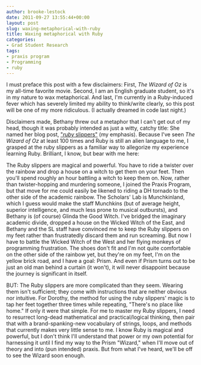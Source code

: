 ```yaml
---
author: brooke-lestock
date: 2011-09-27 13:55:44+00:00
layout: post
slug: waxing-metaphorical-with-ruby
title: Waxing metaphorical with Ruby
categories:
- Grad Student Research
tags:
- praxis program
- Programming
- ruby
---
```


I must preface this post with a few disclaimers: First, _The Wizard of Oz_ is my all-time favorite movie. Second, I am an English graduate student, so it's in my nature to wax metaphorical. And last, I'm currently in a Ruby-induced fever which has severely limited my ability to think/write clearly, so this post will be one of my more ridiculous. (I actually dreamed in code last night.)

Disclaimers made, Bethany threw out a metaphor that I can't get out of my head, though it was probably intended as just a witty, catchy title: She named her blog post, ["_ruby_ slippers"](http://www.scholarslab.org/praxis-program/ruby-slippers/) (my emphasis). Because I've seen _The Wizard of Oz_ at least 100 times and Ruby is still an alien language to me, I grasped at the ruby slippers as a familiar way to allegorize my experience learning Ruby. Brilliant, I know, but bear with me here:

The Ruby slippers are magical and powerful. You have to ride a twister over the rainbow and drop a house on a witch to get them on your feet. Then you'll spend roughly an hour battling a witch to keep them on. Now, rather than twister-hopping and murdering someone, I joined the Praxis Program, but that move for me could easily be likened to riding a DH tornado to the other side of the academic rainbow. The Scholars' Lab is Munchkinland, which I guess would make the staff Munchkins (but of average height, superior intelligence, and much less prone to musical outbursts), and Bethany is (of course) Glinda the Good Witch. I've bridged the imaginary academic divide, dropped a house on the Wicked Witch of the East, and Bethany and the SL staff have convinced me to keep the Ruby slippers on my feet rather than frustratedly discard them and run screaming. But now I have to battle the Wicked Witch of the West and her flying monkeys of programming frustration. The shoes don't fit and I'm not quite comfortable on the other side of the rainbow yet, but they're on my feet, I'm on the yellow brick road, and I have a goal: Prism. And even if Prism turns out to be just an old man behind a curtain (it won't), it will never disappoint because the journey is significant in itself.

BUT: The Ruby slippers are more complicated than they seem. Wearing them isn't sufficient; they come with instructions that are neither obvious nor intuitive. For Dorothy, the method for using the ruby slippers' magic is to tap her feet together three times while repeating, "There's no place like home." If only it were that simple. For me to master my Ruby slippers, I need to resurrect long-dead mathematical and practical/logical thinking, then pair that with a brand-spanking-new vocabulary of strings, loops, and methods that currently makes very little sense to me. I know Ruby is magical and powerful, but I don't think I'll understand that power or my own potential for harnessing it until I find my way to the Prism "Wizard," when I'll move out of theory and into (pun intended) praxis. But from what I've heard, we'll be off to see the Wizard soon enough.
